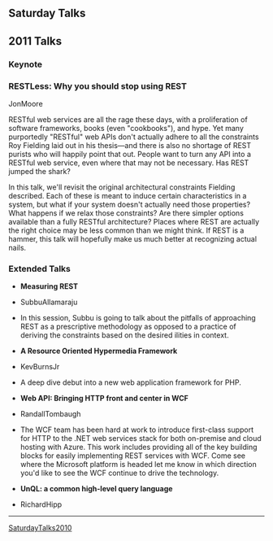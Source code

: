 ## Saturday Talks ##

## 2011 Talks ##

### Keynote ###
### RESTLess: Why you should stop using REST ###
JonMoore

RESTful web services are all the rage these days, with a proliferation of software frameworks, books (even "cookbooks"), and hype. Yet many purportedly "RESTful" web APIs don't actually adhere to all the constraints Roy Fielding laid out in his thesis—and there is also no shortage of REST purists who will happily point that out. People want to turn any API into a RESTful web service, even where that may not be necessary. Has REST jumped the shark?

In this talk, we'll revisit the original architectural constraints Fielding described. Each of these is meant to induce certain characteristics in a system, but what if your system doesn't actually need those properties? What happens if we relax those constraints? Are there simpler options available than a fully RESTful architecture? Places where REST are actually the right choice may be less common than we might think. If REST is a hammer, this talk will hopefully make us much better at recognizing actual nails.

### Extended Talks ###
  * **Measuring REST**
  * SubbuAllamaraju
  * In this session, Subbu is going to talk about the pitfalls of approaching REST as a prescriptive methodology as opposed to a practice of deriving the constraints based on the desired ilities in context.

  * **A Resource Oriented Hypermedia Framework**
  * KevBurnsJr
  * A deep dive debut into a new web application framework for PHP.

  * **Web API: Bringing HTTP front and center in WCF**
  * RandallTombaugh
  * The WCF team has been hard at work to introduce first-class support for HTTP to the .NET web services stack for both on-premise and cloud hosting with Azure. This work includes providing all of the key building blocks for easily implementing REST services with WCF. Come see where the Microsoft platform is headed let me know in which direction you'd like to see the WCF continue to drive the technology.

  * **UnQL: a common high-level query language**
  * RichardHipp

---

[SaturdayTalks2010](SaturdayTalks2010.md)